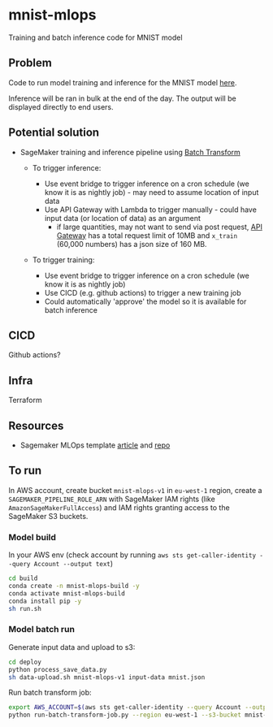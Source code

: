 # mnist-mlops
Training and batch inference code for MNIST model

## Problem

Code to run model training and inference for the MNIST model [here](https://keras.io/examples/vision/mnist_convnet/).

Inference will be ran in bulk at the end of the day. The output will be displayed directly to end users.

## Potential solution

- SageMaker training and inference pipeline using [Batch Transform](https://docs.aws.amazon.com/sagemaker/latest/dg/batch-transform.html)
    - To trigger inference:
        - Use event bridge to trigger inference on a cron schedule (we know it is as nightly job) - may need to assume location of input data
        - Use API Gateway with Lambda to trigger manually - could have input data (or location of data) as an argument
            - if large quantities, may not want to send via post request, [API Gateway](https://docs.aws.amazon.com/apigateway/latest/developerguide/limits.html) has a total request limit of 10MB and `x_train` (60,000 numbers) has a json size of 160 MB.


    - To trigger training:
        - Use event bridge to trigger inference on a cron schedule (we know it is as nightly job)
        - Use CICD (e.g. github actions) to trigger a new training job
        - Could automatically 'approve' the model so it is available for batch inference

## CICD
Github actions?

## Infra
Terraform

## Resources
- Sagemaker MLOps template [article](https://aws.amazon.com/blogs/machine-learning/build-mlops-workflows-with-amazon-sagemaker-projects-gitlab-and-gitlab-pipelines/) and [repo](https://github.com/aws-samples/sagemaker-custom-project-templates/tree/main/mlops-template-gitlab)

## To run

In AWS account, create bucket `mnist-mlops-v1` in `eu-west-1` region, create a `SAGEMAKER_PIPELINE_ROLE_ARN` with SageMaker IAM rights (like `AmazonSageMakerFullAccess`) and IAM rights granting access to the SageMaker S3 buckets.

### Model build

In your AWS env (check account by running `aws sts get-caller-identity --query Account --output text`)

```bash
cd build
conda create -n mnist-mlops-build -y
conda activate mnist-mlops-build
conda install pip -y
sh run.sh
```

### Model batch run

Generate input data and upload to s3:
```bash
cd deploy
python process_save_data.py
sh data-upload.sh mnist-mlops-v1 input-data mnist.json
```

Run batch transform job:
```bash
export AWS_ACCOUNT=$(aws sts get-caller-identity --query Account --output text)
python run-batch-transform-job.py --region eu-west-1 --s3-bucket mnist-mlops-v1 --s3-data-path input-data --model-package-name mnist-mlops-v1 --model-execution-role-arn arn:aws:iam::"${AWS_ACCOUNT}":role/a204384-sagemaker-tpa
```
